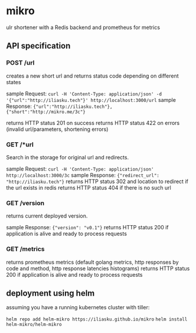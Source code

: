 # mikro
ulr shortener with a Redis backend and prometheus for metrics

## API specification


### POST /url

creates a new short url and returns status code depending on different states

sample Request: `curl -H 'Content-Type: application/json' -d '{"url":"http://iliasku.tech"}' http://localhost:3000/url`
sample Response: `{"url":"http://iliasku.tech"}, {"short":"http://mikro.me/3c"}`

returns HTTP status 201 on success
returns HTTP status 422 on errors (invalid url/parameters, shortening errors)
### GET /*url

Search in the storage for original url and redirects.

sample Request: `curl -H 'Content-Type: application/json' http://localhost:3000/3c`
sample Response: `{"redirect_url": "http://iliasku.tech"}`
returns HTTP status 302 and location to redirect if the url exists in redis
returns HTTP status 404 if there is no such url
### GET /version

returns current deployed version.

sample Response: `{"version": "v0.1"}`
returns HTTP status 200 if application is alive and ready to process requests
### GET /metrics

returns prometheus metrics (default golang metrics, http responses by code and method, http response latencies histograms)
returns HTTP status 200 if application is alive and ready to process requests



## deployment using helm

assuming you have a running kubernetes cluster with tiller:

`helm repo add helm-mikro https://iliasku.github.io/mikro`
`helm install helm-mikro/helm-mikro`
